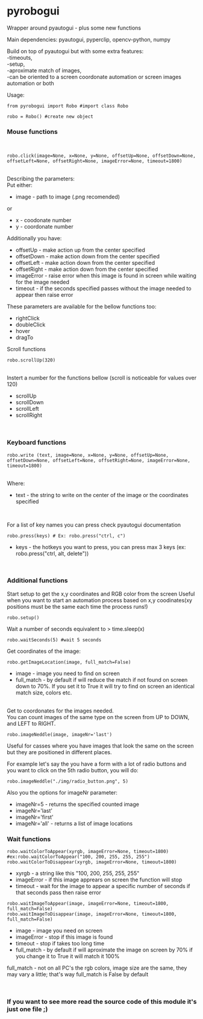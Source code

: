 # pyrobogui
Wrapper around pyautogui - plus some new functions

Main dependencies: pyautogui, pyperclip, opencv-python, numpy

Build on top of pyautogui but with some extra features: <br>
    -timeouts, <br>
    -setup, <br>
    -aproximate match of images, <br>
    -can be oriented to a screen coordonate automation or screen images automation or both

Usage:<br>

```
from pyrobogui import Robo #import class Robo

robo = Robo() #create new object
```

### Mouse functions 

<br>

```
robo.click(image=None, x=None, y=None, offsetUp=None, offsetDown=None, offsetLeft=None, offsetRight=None, imageError=None, timeout=1800)
```
<br>
Describing the parameters:
<br>
Put either:
<br>

* image - path to image (.png recomended)

or

* x - coodonate number
* y - coordonate number


Additionally you have:

* offsetUp - make action up from the center specified
* offsetDown - make action down from the center specified
* offsetLeft - make action down from the center specified
* offsetRight - make action down from the center specified
* imageError - raise error when this image is found in screen while waiting for the image needed
* timeout - if the seconds specified passes without the image needed to appear then raise error


These parameters are available for the bellow functions too:

* rightClick
* doubleClick
* hover
* dragTo

Scroll functions

```
robo.scrollUp(320)
```

<br>
Instert a number for the functions bellow (scroll is noticeable for values over 120)

* scrollUp
* scrollDown
* scrollLeft
* scrollRight

<br>

### Keyboard functions

```
robo.write (text, image=None, x=None, y=None, offsetUp=None, offsetDown=None, offsetLeft=None, offsetRight=None, imageError=None, timeout=1800)
```
<br>
Where:
<br>

* text - the string to write on the center of the image or the coordinates specified

<br>

For a list of key names you can press check pyautogui documentation

```
robo.press(keys) # Ex: robo.press("ctrl, c")
```
* keys - the hotkeys you want to press, you can press max 3 keys (ex: robo.press("ctrl, alt, delete"))  



<br>

### Additional functions

Start setup to get the x,y coordinates and RGB color from the screen
Useful when you want to start an automation process based on x,y coodinates(xy positions must be the same each time the process runs!)
```
robo.setup()
```
Wait a number of seconds equivalent to > time.sleep(x) 

```
robo.waitSeconds(5) #wait 5 seconds
```

Get coordinates of the image:

```
robo.getImageLocation(image, full_match=False)
```
* image - image you need to find on screen
* full_match - by default if will reduce the match if not found on screen down to 70%. If you set it to True it will try to find on screen an identical match size, colors etc.

<br>
Get to coordonates for the images needed.
<br>
You can count images of the same type on the screen from UP to DOWN, and LEFT to RIGHT.

```
robo.imageNeddle(image, imageNr='last') 
```
Useful for casses where you have images that look the same on the screen but they are positioned in different places.
<br>

For example let's say the you have a form with a lot of radio buttons and you want to click on the 5th radio button, you will do:

```
robo.imageNeddle("./img/radio_button.png", 5)
```
Also you the options for imageNr parameter:
* imageNr=5 - returns the specified counted image 
* imageNr='last'
* imageNr='first'
* imageNr='all' - returns a list of image locations


### Wait functions

```
robo.waitColorToAppear(xyrgb, imageError=None, timeout=1800) #ex:robo.waitColorToAppear("100, 200, 255, 255, 255") 
robo.waitColorToDisappear(xyrgb, imageError=None, timeout=1800)
```
* xyrgb - a string like this "100, 200, 255, 255, 255"
* imageError - if this image apprears on screen the function will stop
* timeout - wait for the image to appear a specific number of seconds if that seconds pass then raise error

```
robo.waitImageToAppear(image, imageError=None, timeout=1800, full_match=False)
robo.waitImageToDisappear(image, imageError=None, timeout=1800, full_match=False)
```
* image - image you need on screen
* imageError - stop if this image is found
* timeout - stop if takes too long time
* full_match - by default if will aproximate the image on screen by 70% if you change it to True it will match it 100%

full_match - not on all PC's the rgb colors, image size are the same, they may vary a little; that's way full_match is False by default

<br>

### If you want to see more read the source code of this module it's just one file ;)























































































